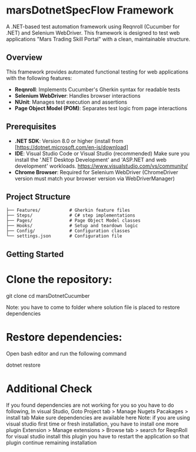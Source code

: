 # marsDotnetSpecFlow Framework

A .NET-based test automation framework using Reqnroll (Cucumber for .NET) and Selenium WebDriver. This framework
is designed to test web applications "Mars Trading Skill Portal" with a clean, maintainable structure.

## Overview

This framework provides automated functional testing for web applications with the following features:

- **Reqnroll**: Implements Cucumber's Gherkin syntax for readable tests
- **Selenium WebDriver**: Handles browser interactions
- **NUnit**: Manages test execution and assertions
- **Page Object Model (POM)**: Separates test logic from page interactions

## Prerequisites

- **.NET SDK**: Version 8.0 or higher (install from [https://dotnet.microsoft.com/en-is/download]
- **IDE**: Visual Studio Code or Visual Studio (recommended)
             Make sure you install the '.NET Desktop Development' and 'ASP.NET and web development' workloads.
             https://www.visualstudio.com/vs/community/
- **Chrome Browser**: Required for Selenium WebDriver (ChromeDriver version must match your browser version via
  WebDriverManager)


## Project Structure

```
├── Features/           # Gherkin feature files
├── Steps/              # C# step implementations
├── Pages/              # Page Object Model classes
├── Hooks/              # Setup and teardown logic
├── Config/             # Configuration classes
└── settings.json       # Configuration file
```
## Getting Started

# Clone the repository:
git clone <repository-url>
cd marsDotnetCucumber     

Note: you have to come to folder where solution file is placed to restore dependencies

# Restore dependencies:
  Open bash editor and run the following command

  dotnet restore

# Additional Check
  If you found dependencies are not working for you so you have to do following, In visual Studio,
  Goto Project tab > Manage Nugets Pacakages > install tab
  Make sure dependencies are available here
  Note:  if you are using visual studio first time or fresh installation, you have to install one more plugin 
  Extension > Manage extensions > Browse tab > search for ReqnRoll for visual studio
  install this plugin you have to restart the application so that plugin continue remaining installation
